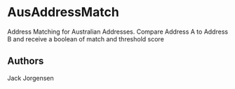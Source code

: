 # AusAddressMatch
Address Matching for Australian Addresses. Compare Address A to Address B and receive a boolean of match and threshold score





## Authors

Jack Jorgensen